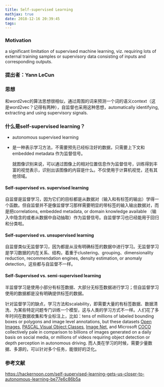 ```yaml
---
title: Self-supervised Learning
mathjax: true
date: 2018-12-16 20:39:45
tags: 
---
```


### Motivation

a significant limitation of supervised machine learning, viz. requiring lots of external training samples or supervisory data consisting of inputs and corresponding outputs.

<!-- more -->

### 提出者：Yann LeCun

### 思想

和word2vec的算法思想很相似，通过周围的词来预测一个词的语义context（这是word2vec？记得有两种），自监督也采用这种思想，automatically identifying, extracting and using supervisory signals.

### 什么是self-supervised learning？

- autonomous supervised learning

- 是一种表示学习方法，不需要预先已经标注好的数据，只需要上下文和embedded metadata 作为监督信号。

  就图像识别来说，可以通过图像上的相对位置信息作为监督信号，训练得到丰富的视觉表示，识别出该图像的内容是什么。不仅使用于计算机视觉，还有其他领域。

#### Self-supervised vs. supervised learning

​	自监督是监督学习，因为它们的目标都是从数据对（输入和有标签的输出）学得一个函数。但自监督并不是像监督学习那样需要明显的带标签的输入输出数据对，而是把correlations, embedded metadata, or domain knowledge available （输入中隐含的或者从数据中自动抽取）作为监督信号。自监督学习也已经能用于回归和分类啦。

#### Self-supervised vs. unsupervised learning

​	自监督类似无监督学习，因为都是从没有明确标签的数据中进行学习。无监督学习是学习数据的内在关系、结构，着重于clustering、grouping、dimensionality reduction, recommendation engines, density estimation, or anomaly detection，这些都与自监督不一样。

#### Self-Supervised vs. semi-supervised learning

​	半监督学习是使用小部分有标签数据、大部分无标签数据进行学习；但自监督学习使用的数据都是没有明确提供标签的数据。

​	针对监督学习的缺点，学习方法和scalability，即需要大量的有标签数据、数据清洗、为某些特定问题专门训练一个模型，这与人类的学习方式不一样。人们花了多年时间在数据收集和专业标注上，比如：tens of millions of labeled bounding boxes or polygons and image level annotations, but these datasets [Open Images](https://storage.googleapis.com/openimages/web/index.html), [PASCAL Visual Object Classes](http://host.robots.ox.ac.uk/pascal/VOC/index.html), [Image Net](http://www.image-net.org/), and Microsoft [COCO](http://cocodataset.org/) collectively pale in comparison to billions of images generated on a daily basis on social media, or millions of videos requiring object detection or depth perception in autonomous driving. 而人类在学习的时候，需要少量数据、多源的，可以针对多个任务，能很好的泛化。

### 参考文献

https://hackernoon.com/self-supervised-learning-gets-us-closer-to-autonomous-learning-be77e6c86b5a



